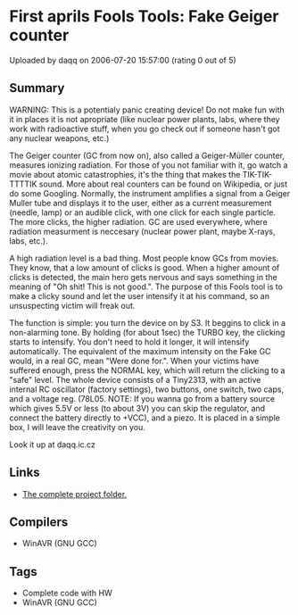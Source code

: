 # First aprils Fools Tools: Fake Geiger counter

Uploaded by daqq on 2006-07-20 15:57:00 (rating 0 out of 5)

## Summary

WARNING: This is a potentialy panic creating device! Do not make fun with it in places it is not apropriate (like nuclear power plants, labs, where they work with radioactive stuff, when you go check out if someone hasn't got any nuclear weapons, etc.)


The Geiger counter (GC from now on), also called a Geiger-Müller counter, measures ionizing radiation. For those of you not familiar with it, go watch a movie about atomic catastrophies, it's the thing that makes the TIK-TIK-TTTTIK sound. More about real counters can be found on Wikipedia, or just do some Googling. Normally, the instrument amplifies a signal from a Geiger Muller tube and displays it to the user, either as a current measurement (needle, lamp) or an audible click, with one click for each single particle. The more clicks, the higher radiation. GC are used everywhere, where radiation measurment is neccesary (nuclear power plant, maybe X-rays, labs, etc.).  

A high radiation level is a bad thing. Most people know GCs from movies. They know, that a low amount of clicks is good. When a higher amount of clicks is detected, the main hero gets nervous and says something in the meaning of "Oh shit! This is not good.". The purpose of this Fools tool is to make a clicky sound and let the user intensify it at his command, so an unsuspecting victim will freak out.  

The function is simple: you turn the device on by S3. It beggins to click in a non-alarming tone. By holding (for about 1sec) the TURBO key, the clicking starts to intensify. You don't need to hold it longer, it will intensify automatically. The equivalent of the maximum intensity on the Fake GC would, in a real GC, mean "Were done for.". When your victims have suffered enough, press the NORMAL key, which will return the clicking to a "safe" level. The whole device consists of a Tiny2313, with an active internal RC oscillator (factory settings), two buttons, one switch, two caps, and a voltage reg. (78L05. NOTE: If you wanna go from a battery source which gives 5.5V or less (to about 3V) you can skip the regulator, and connect the battery directly to +VCC), and a piezo. It is placed in a simple box, I will leave the creativity on you.


Look it up at daqq.ic.cz

## Links

- [The complete project folder.](http://daqq.ic.cz/download/funny_gm.zip)

## Compilers

- WinAVR (GNU GCC)

## Tags

- Complete code with HW
- WinAVR (GNU GCC)
